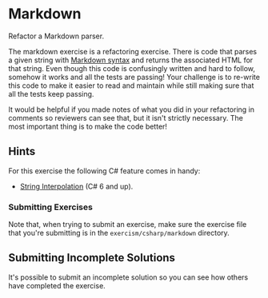 # Markdown

Refactor a Markdown parser.

The markdown exercise is a refactoring exercise. There is code that parses a
given string with [Markdown
syntax](https://guides.github.com/features/mastering-markdown/) and returns the
associated HTML for that string. Even though this code is confusingly written
and hard to follow, somehow it works and all the tests are passing! Your
challenge is to re-write this code to make it easier to read and maintain
while still making sure that all the tests keep passing.

It would be helpful if you made notes of what you did in your refactoring in
comments so reviewers can see that, but it isn't strictly necessary. The most
important thing is to make the code better!

## Hints
For this exercise the following C# feature comes in handy:
- [String Interpolation](https://msdn.microsoft.com/en-us/library/dn961160.aspx) (C# 6 and up).

### Submitting Exercises

Note that, when trying to submit an exercise, make sure the exercise file that you're submitting is in the `exercism/csharp/markdown` directory.

## Submitting Incomplete Solutions
It's possible to submit an incomplete solution so you can see how others have completed the exercise.
